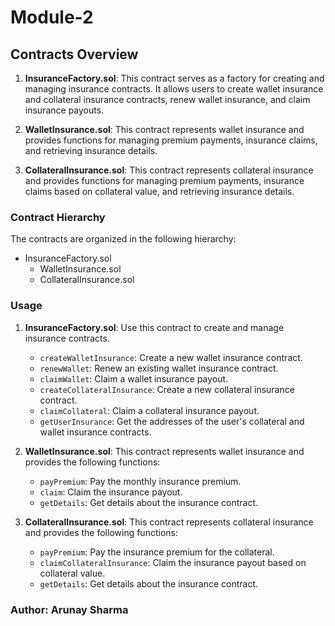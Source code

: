 # Module-2


## Contracts Overview

1. **InsuranceFactory.sol**: This contract serves as a factory for creating and managing insurance contracts. It allows users to create wallet insurance and collateral insurance contracts, renew wallet insurance, and claim insurance payouts.

2. **WalletInsurance.sol**: This contract represents wallet insurance and provides functions for managing premium payments, insurance claims, and retrieving insurance details.

3. **CollateralInsurance.sol**: This contract represents collateral insurance and provides functions for managing premium payments, insurance claims based on collateral value, and retrieving insurance details.

### Contract Hierarchy

The contracts are organized in the following hierarchy:

- InsuranceFactory.sol
  - WalletInsurance.sol
  - CollateralInsurance.sol

### Usage

1. **InsuranceFactory.sol**: Use this contract to create and manage insurance contracts.
   - `createWalletInsurance`: Create a new wallet insurance contract.
   - `renewWallet`: Renew an existing wallet insurance contract.
   - `claimWallet`: Claim a wallet insurance payout.
   - `createCollateralInsurance`: Create a new collateral insurance contract.
   - `claimCollateral`: Claim a collateral insurance payout.
   - `getUserInsurance`: Get the addresses of the user's collateral and wallet insurance contracts.

2. **WalletInsurance.sol**: This contract represents wallet insurance and provides the following functions:
   - `payPremium`: Pay the monthly insurance premium.
   - `claim`: Claim the insurance payout.
   - `getDetails`: Get details about the insurance contract.

3. **CollateralInsurance.sol**: This contract represents collateral insurance and provides the following functions:
   - `payPremium`: Pay the insurance premium for the collateral.
   - `claimCollateralInsurance`: Claim the insurance payout based on collateral value.
   - `getDetails`: Get details about the insurance contract.

### Author: Arunay Sharma

